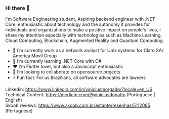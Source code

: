 ### Hi there 👋

I'm Software Engineering student, Aspiring backend engineer with .NET Core, enthusiastic about technology and the autonomy it provides for individuals and organizations to make a positive impact on people's lives, I share my attention especially with technologies such as Machine Learning, Cloud Computing, Blockchain, Augmented Reality and Quantum Computing.

- 🔭 I’m currently work as a network analyst for Unix systems for Claro SA/ America Movil Group
- 🌱 I’m currently learning .NET Core with C#
- ❤️ I'm Flutter lover, but also a Javascript enthusiastic
- 👯 I’m looking to collaborate on opensource projects
- ⚡ Fun fact: For us Brazilians, all software advocates are lawyers

Linkedin: https://www.linkedin.com/in/viniciusmorgado/?locale=en_US<br>
Technical Content: https://medium.com/@viniciusdonatto (Portuguese | English)<br>
Skoob reviews: https://www.skoob.com.br/estante/resenhas/5112085 (Portuguese)<br>

<!--

- 🤔 I’m looking for help with ...
- 💬 Ask me about ...
- 📫 How to reach me: ...
- 😄 Pronouns: ...

-->
